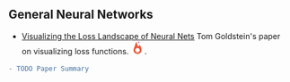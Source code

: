 
## General Neural Networks
- [Visualizing the Loss Landscape of Neural Nets](https://arxiv.org/abs/1801.10130) Tom Goldstein's paper on visualizing loss functions.  [<img src="../README/images/logo/pytorch.jpg" width="24" height="24" />](https://github.com/tomgoldstein/loss-landscape). 
```diff
- TODO Paper Summary
```
